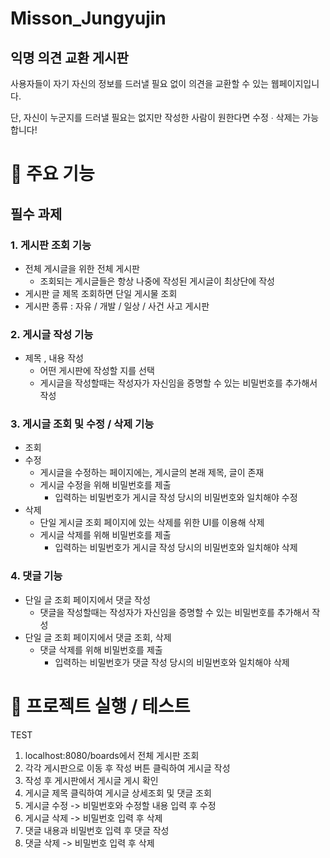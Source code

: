 #  Misson_Jungyujin

## 익명 의견 교환 게시판
사용자들이 자기 자신의 정보를 드러낼 필요 없이 의견을 교환할 수 있는 웹페이지입니다.

단, 자신이 누군지를 드러낼 필요는 없지만 작성한 사람이 원한다면 수정 ∙ 삭제는 가능합니다!

#  📍 주요 기능

## 필수 과제
### 1. 게시판 조회 기능
- 전체 게시글을 위한 전체 게시판
    - 조회되는 게시글들은 항상 나중에 작성된 게시글이 최상단에 작성
- 게시판 글 제목 조회하면 단일 게시물 조회
- 게시판 종류 : 자유 / 개발 / 일상 / 사건 사고 게시판

### 2. 게시글 작성 기능
- 제목 , 내용 작성
    - 어떤 게시판에 작성할 지를 선택
    - 게시글을 작성할때는 작성자가 자신임을 증명할 수 있는 비밀번호를 추가해서 작성

### 3. 게시글 조회 및 수정 / 삭제 기능
- 조회
- 수정
    - 게시글을 수정하는 페이지에는, 게시글의 본래 제목, 글이 존재
    - 게시글 수정을 위해 비밀번호를 제출
        - 입력하는 비밀번호가 게시글 작성 당시의 비밀번호와 일치해야 수정
- 삭제
    - 단일 게시글 조회 페이지에 있는 삭제를 위한 UI를 이용해 삭제
    - 게시글 삭제를 위해 비밀번호를 제출
        - 입력하는 비밀번호가 게시글 작성 당시의 비밀번호와 일치해야 삭제


### 4. 댓글 기능
- 단일 글 조회 페이지에서 댓글 작성
    - 댓글을 작성할때는 작성자가 자신임을 증명할 수 있는 비밀번호를 추가해서 작성
- 단일 글 조회 페이지에서 댓글 조회, 삭제
    - 댓글 삭제를 위해 비밀번호를 제출
        - 입력하는 비밀번호가 댓글 작성 당시의 비밀번호와 일치해야 삭제

#  📍 프로젝트 실행 / 테스트 

TEST

1. localhost:8080/boards에서 전체 게시판 조회
2. 각각 게시판으로 이동 후 작성 버튼 클릭하여 게시글 작성
3. 작성 후 게시판에서 게시글 게시 확인
4. 게시글 제목 클릭하여 게시글 상세조회 및 댓글 조회
5. 게시글 수정 -> 비밀번호와 수정할 내용 입력 후 수정
6. 게시글 삭제 -> 비밀번호 입력 후 삭제
7. 댓글 내용과 비밀번호 입력 후 댓글 작성
8. 댓글 삭제 -> 비밀번호 입력 후 삭제

